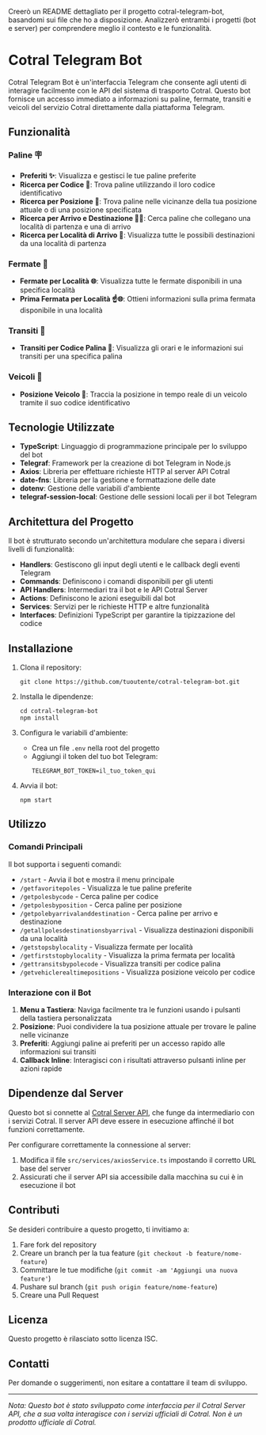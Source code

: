 Creerò un README dettagliato per il progetto cotral-telegram-bot, basandomi sui file che ho a disposizione. Analizzerò entrambi i progetti (bot e server) per comprendere meglio il contesto e le funzionalità.

# Cotral Telegram Bot

Cotral Telegram Bot è un'interfaccia Telegram che consente agli utenti di interagire facilmente con le API del sistema di trasporto Cotral. Questo bot fornisce un accesso immediato a informazioni su paline, fermate, transiti e veicoli del servizio Cotral direttamente dalla piattaforma Telegram.

## Funzionalità

### Paline 🪧
- **Preferiti ✨**: Visualizza e gestisci le tue paline preferite
- **Ricerca per Codice 🔢**: Trova paline utilizzando il loro codice identificativo
- **Ricerca per Posizione 📍**: Trova paline nelle vicinanze della tua posizione attuale o di una posizione specificata
- **Ricerca per Arrivo e Destinazione 🚶🏁**: Cerca paline che collegano una località di partenza e una di arrivo
- **Ricerca per Località di Arrivo 🚶**: Visualizza tutte le possibili destinazioni da una località di partenza

### Fermate 🚏
- **Fermate per Località 🌐**: Visualizza tutte le fermate disponibili in una specifica località
- **Prima Fermata per Località ☝️🌐**: Ottieni informazioni sulla prima fermata disponibile in una località

### Transiti 🚦
- **Transiti per Codice Palina 🔢**: Visualizza gli orari e le informazioni sui transiti per una specifica palina

### Veicoli 🚎
- **Posizione Veicolo 🔢**: Traccia la posizione in tempo reale di un veicolo tramite il suo codice identificativo

## Tecnologie Utilizzate

- **TypeScript**: Linguaggio di programmazione principale per lo sviluppo del bot
- **Telegraf**: Framework per la creazione di bot Telegram in Node.js
- **Axios**: Libreria per effettuare richieste HTTP al server API Cotral
- **date-fns**: Libreria per la gestione e formattazione delle date
- **dotenv**: Gestione delle variabili d'ambiente
- **telegraf-session-local**: Gestione delle sessioni locali per il bot Telegram

## Architettura del Progetto

Il bot è strutturato secondo un'architettura modulare che separa i diversi livelli di funzionalità:

- **Handlers**: Gestiscono gli input degli utenti e le callback degli eventi Telegram
- **Commands**: Definiscono i comandi disponibili per gli utenti
- **API Handlers**: Intermediari tra il bot e le API Cotral Server
- **Actions**: Definiscono le azioni eseguibili dal bot
- **Services**: Servizi per le richieste HTTP e altre funzionalità
- **Interfaces**: Definizioni TypeScript per garantire la tipizzazione del codice

## Installazione

1. Clona il repository:
   ```
   git clone https://github.com/tuoutente/cotral-telegram-bot.git
   ```

2. Installa le dipendenze:
   ```
   cd cotral-telegram-bot
   npm install
   ```

3. Configura le variabili d'ambiente:
   - Crea un file `.env` nella root del progetto
   - Aggiungi il token del tuo bot Telegram:
     ```
     TELEGRAM_BOT_TOKEN=il_tuo_token_qui
     ```

4. Avvia il bot:
   ```
   npm start
   ```

## Utilizzo

### Comandi Principali

Il bot supporta i seguenti comandi:

- `/start` - Avvia il bot e mostra il menu principale
- `/getfavoritepoles` - Visualizza le tue paline preferite
- `/getpolesbycode` - Cerca paline per codice
- `/getpolesbyposition` - Cerca paline per posizione
- `/getpolebyarrivalanddestination` - Cerca paline per arrivo e destinazione
- `/getallpolesdestinationsbyarrival` - Visualizza destinazioni disponibili da una località
- `/getstopsbylocality` - Visualizza fermate per località
- `/getfirststopbylocality` - Visualizza la prima fermata per località
- `/gettransitsbypolecode` - Visualizza transiti per codice palina
- `/getvehiclerealtimepositions` - Visualizza posizione veicolo per codice

### Interazione con il Bot

1. **Menu a Tastiera**: Naviga facilmente tra le funzioni usando i pulsanti della tastiera personalizzata
2. **Posizione**: Puoi condividere la tua posizione attuale per trovare le paline nelle vicinanze
3. **Preferiti**: Aggiungi paline ai preferiti per un accesso rapido alle informazioni sui transiti
4. **Callback Inline**: Interagisci con i risultati attraverso pulsanti inline per azioni rapide

## Dipendenze dal Server

Questo bot si connette al [Cotral Server API](https://github.com/ChromuSx/cotral-server-api), che funge da intermediario con i servizi Cotral. Il server API deve essere in esecuzione affinché il bot funzioni correttamente.

Per configurare correttamente la connessione al server:
1. Modifica il file `src/services/axiosService.ts` impostando il corretto URL base del server
2. Assicurati che il server API sia accessibile dalla macchina su cui è in esecuzione il bot

## Contributi

Se desideri contribuire a questo progetto, ti invitiamo a:

1. Fare fork del repository
2. Creare un branch per la tua feature (`git checkout -b feature/nome-feature`)
3. Committare le tue modifiche (`git commit -am 'Aggiungi una nuova feature'`)
4. Pushare sul branch (`git push origin feature/nome-feature`)
5. Creare una Pull Request

## Licenza

Questo progetto è rilasciato sotto licenza ISC.

## Contatti

Per domande o suggerimenti, non esitare a contattare il team di sviluppo.

---

*Nota: Questo bot è stato sviluppato come interfaccia per il Cotral Server API, che a sua volta interagisce con i servizi ufficiali di Cotral. Non è un prodotto ufficiale di Cotral.*
